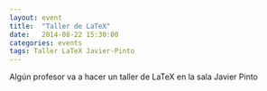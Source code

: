```yaml
---
layout: event
title:  "Taller de LaTeX"
date:   2014-08-22 15:30:00
categories: events
tags: Taller LaTeX Javier-Pinto
---
```


Algún profesor va a hacer un taller de LaTeX en la sala Javier Pinto
